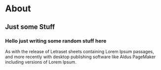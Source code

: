 # About

## Just some Stuff

### Hello just writing some random stuff here

As with the release of Letraset sheets containing Lorem Ipsum passages, and more recently with desktop publishing software like Aldus PageMaker including versions of Lorem Ipsum.